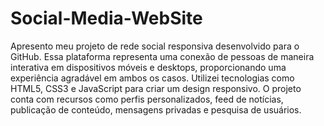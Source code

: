 # Social-Media-WebSite

Apresento meu projeto de rede social responsiva desenvolvido para o GitHub. Essa plataforma representa uma conexão de pessoas de maneira interativa em dispositivos móveis e desktops, proporcionando uma experiência agradável em ambos os casos. Utilizei tecnologias como HTML5, CSS3 e JavaScript para criar um design responsivo. O projeto conta com recursos como perfis personalizados, feed de notícias, publicação de conteúdo, mensagens privadas e pesquisa de usuários.
